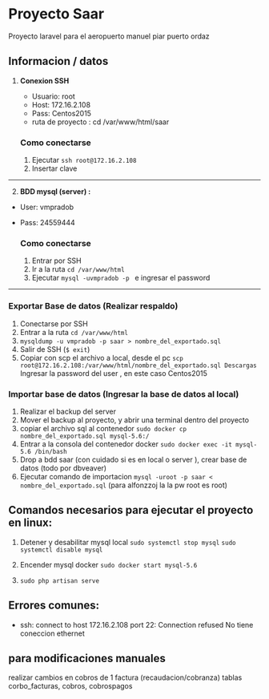 # Proyecto Saar
Proyecto laravel para el aeropuerto manuel piar puerto ordaz

## Informacion / datos


1. **Conexion SSH**
	- Usuario: root
	- Host: 172.16.2.108
	- Pass: Centos2015
	- ruta de proyecto : cd /var/www/html/saar

	### Como conectarse

   1. Ejecutar `ssh root@172.16.2.108`
   2. Insertar clave 
---

2. **BDD mysql (server) :**

- User: vmpradob
- Pass: 24559444

	### Como conectarse
	
	1. Entrar por SSH 
	2. Ir a la ruta `cd /var/www/html` 
	3. Ejecutar `mysql -uvmpradob -p ` e ingresar el password

---

### Exportar Base de datos (Realizar respaldo)

1. Conectarse por SSH
2. Entrar a la ruta `cd /var/www/html`
3.  `mysqldump -u vmpradob -p saar > nombre_del_exportado.sql`
4. Salir de SSH (`$ exit`)
5. Copiar con scp el archivo a local, desde el pc 
`scp root@172.16.2.108:/var/www/html/nombre_del_exportado.sql Descargas`
Ingresar la password del user , en este caso Centos2015


### Importar base de datos (Ingresar la base de datos al local)
1. Realizar el backup del server 
2. Mover el backup al proyecto, y abrir una terminal dentro del proyecto
3. copiar el archivo sql al contenedor `sudo docker cp nombre_del_exportado.sql mysql-5.6:/` 
4. Entrar a la consola del contenedor docker `sudo docker exec -it mysql-5.6 /bin/bash`
5. Drop a bdd saar (con cuidado si es en local o server ), crear base de datos (todo por dbveaver)
6. Ejecutar comando de importacion `mysql -uroot -p saar < nombre_del_exportado.sql` (para alfonzzoj la la pw root es root)


## Comandos necesarios para ejecutar el proyecto en linux:

1. Detener y desabilitar mysql local 
	`sudo systemctl stop mysql`
	`sudo systemctl disable mysql`
2. Encender mysql docker
	    `sudo docker start mysql-5.6`

3. `sudo php artisan serve`

## Errores comunes:

- ssh: connect to host 172.16.2.108 port 22: Connection refused
		No tiene coneccion ethernet


## para modificaciones manuales

realizar cambios en cobros de 1 factura (recaudacion/cobranza)
tablas 
corbo_facturas, cobros, cobrospagos